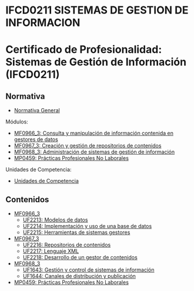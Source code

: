 # IFCD0211 SISTEMAS DE GESTION DE INFORMACION
# Certificado de Profesionalidad: Sistemas de Gestión de Información (IFCD0211)

## Normativa

- [Normativa General](normativa/IFCD0211.md)

Módulos:

- [MF0966_3: Consulta y manipulación de información contenida en gestores de datos](normativa/MF0966_3)
- [MF0967_3: Creación y gestión de repositorios de contenidos](normativa/MF0967_3)
- [MF0968_3: Administración de sistemas de gestión de información](normativa/MF0968_3)
- [MP0459: Prácticas Profesionales No Laborales](normativa/MP0459)

Unidades de Competencia:

- [Unidades de Competencia](normativa/ucs)

## Contenidos
- [MF0966_3](content/MF_0966_3/UF2213)
    - [UF2213: Modelos de datos](content/MF_0966_3/UF2213)
    - [UF2214: Implementación y uso de una base de datos](content/MF_0966_3/UF2214)
    - [UF2215: Herramientas de sistemas gestores](content/MF_0966_3/UF2215)
- [MF0967_3](content/MF_0967_3/UF2216)
    - [UF2216: Repositorios de contenidos](content/MF_0967_3/UF2216)
    - [UF2217: Lenguaje XML](content/MF_0967_3/UF2217)
    - [UF2218: Desarrollo de un gestor de contenidos](content/MF_0967_3/UF2218)
- [MF0968_3](content/MF_0968_3/UF1643)
    - [UF1643: Gestión y control de sistemas de información](content/MF_0968_3/UF1643)
    - [UF1644: Canales de distribución y publicación](content/MF_0968_3/UF1644)
- [MP0459: Prácticas Profesionales No Laborales](content/MP0459/Practicas)
